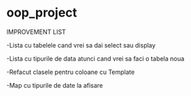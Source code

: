 # oop_project

IMPROVEMENT LIST

-Lista cu tabelele cand vrei sa dai select sau display

-Lista cu tipurile de data atunci cand vrei sa faci o tabela noua

-Refacut clasele pentru coloane cu Template

-Map cu tipurile de date la afisare